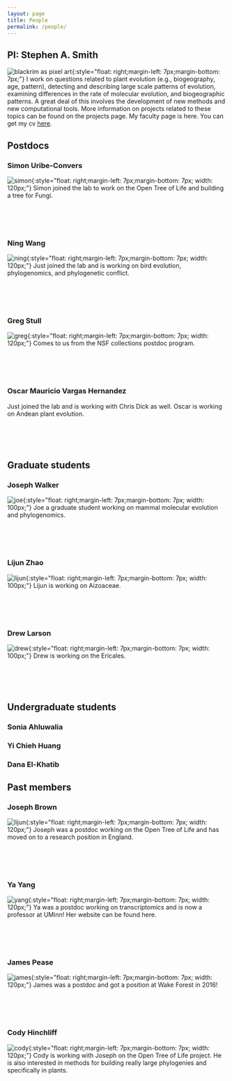 ```yaml
---
layout: page
title: People 
permalink: /people/
---
```


## PI: Stephen A. Smith
![blackrim as pixel art](/assets/img/pixel_me.png){:style="float: right;margin-left: 7px;margin-bottom: 7px;"}
I work on questions related to plant evolution (e.g., biogeography, age, pattern), detecting and describing large scale patterns of evolution, examining differences in the rate of molecular evolution, and biogeographic patterns. A great deal of this involves the development of new methods and new computational tools. More information on projects related to these topics can be found on the projects page. My faculty page is here. You can get my cv [here](http://blackrim.org/wp-content/uploads/2017/09/cv.pdf?189db0&189db0). 

## Postdocs

### Simon Uribe-Convers
![simon](/assets/img/simon.jpeg){:style="float: right;margin-left: 7px;margin-bottom: 7px; width: 120px;"}
Simon joined the lab to work on the Open Tree of Life and building a tree for Fungi. 
<br>
<br>
<br>
<br>
<br>


### Ning Wang
![ning](/assets/img/ning.png){:style="float: right;margin-left: 7px;margin-bottom: 7px; width: 120px;"}
Just joined the lab and is working on bird evolution, phylogenomics, and phylogenetic conflict.
<br>
<br>
<br>
<br>
<br>


### Greg Stull
![greg](/assets/img/greg.jpg){:style="float: right;margin-left: 7px;margin-bottom: 7px; width: 120px;"}
Comes to us from the NSF collections postdoc program. 
<br>
<br>
<br>
<br>
<br>


### Oscar Mauricio Vargas Hernandez 
Just joined the lab and is working with Chris Dick as well. Oscar is working on Andean plant evolution.
<br>
<br>
<br>
<br>
<br>


## Graduate students

### Joseph Walker
![joe](/assets/img/joe.jpg){:style="float: right;margin-left: 7px;margin-bottom: 7px; width: 100px;"}
Joe a graduate student working on mammal molecular evolution and phylogenomics.
<br>
<br>
<br>
<br>
<br>


### Lijun Zhao 
![lijun](/assets/img/lijun.jpg){:style="float: right;margin-left: 7px;margin-bottom: 7px; width: 100px;"}
Lijun is working on Aizoaceae.
<br>
<br>
<br>
<br>
<br>


### Drew Larson 
![drew](/assets/img/drew.jpg){:style="float: right;margin-left: 7px;margin-bottom: 7px; width: 100px;"}
Drew is working on the Ericales. 
<br>
<br>
<br>
<br>
<br>


## Undergraduate students

### Sonia Ahluwalia

### Yi Chieh Huang

### Dana El-Khatib

## Past members

### Joseph Brown
![lijun](/assets/img/joseph.jpg){:style="float: right;margin-left: 7px;margin-bottom: 7px; width: 120px;"}
Joseph was a postdoc working on the Open Tree of Life and has moved on to a research position in England. 
<br>
<br>
<br>
<br>
<br>


### Ya Yang
![yang](/assets/img/yang.png){:style="float: right;margin-left: 7px;margin-bottom: 7px; width: 120px;"}
Ya was a postdoc working on transcriptomics and is now a professor at UMinn! Her website can be found here.
<br>
<br>
<br>
<br>
<br>


### James Pease
![james](/assets/img/james.jpg){:style="float: right;margin-left: 7px;margin-bottom: 7px; width: 120px;"}
James was a postdoc and got a position at Wake Forest in 2016!
<br>
<br>
<br>
<br>
<br>


### Cody Hinchliff
![cody](/assets/img/cody.jpg){:style="float: right;margin-left: 7px;margin-bottom: 7px; width: 120px;"}
Cody is working with Joseph on the Open Tree of Life project. He is also interested in methods for building really large phylogenies and specifically in plants.
<br>
<br>
<br>
<br>
<br>


